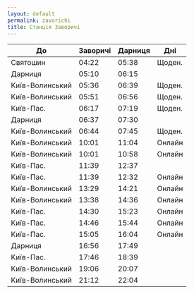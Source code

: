 ```yaml
---
layout: default
permalink: zavorichi
title: Станцiя Заворичi
---
```


|До|Заворичi|Дарниця|Днi|
|-|-|-|-|
|Святошин|04:22|05:38|Щоден.|
|Дарниця|05:10|06:15||
|Kиїв-Волинський|05:36|06:39|Щоден.|
|Kиїв-Волинський|05:51|06:56|Щоден.|
|Kиїв-Пас.|06:17|07:19|Щоден.|
|Дарниця|06:37|07:30||
|Kиїв-Волинський|06:44|07:45|Щоден.|
|Kиїв-Волинський|10:01|11:04|Онлайн|
|Kиїв-Волинський|10:01|10:58|Онлайн|
|Kиїв-Пас.|11:39|12:37||
|Kиїв-Пас.|11:39|12:32|Онлайн|
|Kиїв-Волинський|13:29|14:21|Онлайн|
|Kиїв-Волинський|13:38|14:36|Онлайн|
|Kиїв-Пас.|14:30|15:23|Онлайн|
|Kиїв-Пас.|14:46|15:44|Онлайн|
|Kиїв-Пас.|15:05|16:04|Онлайн|
|Дарниця|16:56|17:49||
|Kиїв-Пас.|17:46|18:39||
|Kиїв-Волинський|19:06|20:07|
|Kиїв-Волинський|21:12|22:04|
